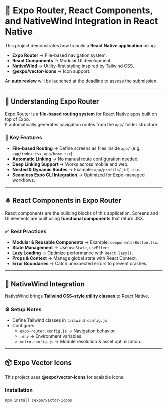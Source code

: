 # 🚀 Expo Router, React Components, and NativeWind Integration in React Native

This project demonstrates how to build a **React Native application** using:

- **Expo Router** → File-based navigation system.
- **React Components** → Modular UI development.
- **NativeWind** → Utility-first styling inspired by Tailwind CSS.
- **@expo/vector-icons** → Icon support.

An **auto review** will be launched at the deadline to assess the submission.

---

## 📖 Understanding Expo Router

Expo Router is a **file-based routing system** for React Native apps built on top of Expo.  
It automatically generates navigation routes from the `app/` folder structure.

### 🔑 Key Features
- **File-based Routing** → Define screens as files inside `app/` (e.g., `app/index.tsx`, `app/home.tsx`).
- **Automatic Linking** → No manual route configuration needed.
- **Deep Linking Support** → Works across mobile and web.
- **Nested & Dynamic Routes** → Example: `app/profile/[id].tsx`.
- **Seamless Expo CLI Integration** → Optimized for Expo-managed workflows.

---

## ⚛️ React Components in Expo Router

React components are the building blocks of this application. Screens and UI elements are built using **functional components** that return JSX.

### ✅ Best Practices
- **Modular & Reusable Components** → Example: `components/Button.tsx`.
- **State Management** → Use `useState`, `useEffect`.
- **Lazy Loading** → Optimize performance with `React.lazy()`.
- **Props & Context** → Manage global state with React Context.
- **Error Boundaries** → Catch unexpected errors to prevent crashes.

---

## 🎨 NativeWind Integration

NativeWind brings **Tailwind CSS–style utility classes** to React Native.

### ⚙️ Setup Notes
- Define Tailwind classes in `tailwind.config.js`.
- Configure:
  - `expo-router.config.js` → Navigation behavior.
  - `.env` → Environment variables.
  - `metro.config.js` → Module resolution & asset optimization.

---

## 📦 Expo Vector Icons

This project uses **@expo/vector-icons** for scalable icons.

### Installation
```bash
npm install @expo/vector-icons
